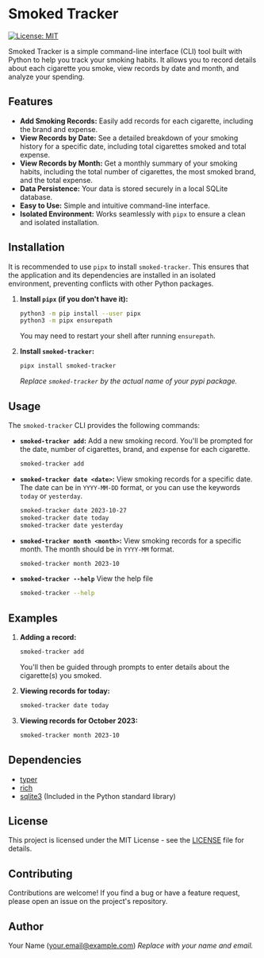 # Smoked Tracker

[![License: MIT](https://img.shields.io/badge/License-MIT-yellow.svg)](https://opensource.org/licenses/MIT)

Smoked Tracker is a simple command-line interface (CLI) tool built with Python to help you track your smoking habits. It allows you to record details about each cigarette you smoke, view records by date and month, and analyze your spending.

## Features

- **Add Smoking Records:** Easily add records for each cigarette, including the brand and expense.
- **View Records by Date:** See a detailed breakdown of your smoking history for a specific date, including total cigarettes smoked and total expense.
- **View Records by Month:** Get a monthly summary of your smoking habits, including the total number of cigarettes, the most smoked brand, and the total expense.
- **Data Persistence:** Your data is stored securely in a local SQLite database.
- **Easy to Use:** Simple and intuitive command-line interface.
- **Isolated Environment:** Works seamlessly with `pipx` to ensure a clean and isolated installation.

## Installation

It is recommended to use `pipx` to install `smoked-tracker`. This ensures that the application and its dependencies are installed in an isolated environment, preventing conflicts with other Python packages.

1.  **Install `pipx` (if you don't have it):**

    ```bash
    python3 -m pip install --user pipx
    python3 -m pipx ensurepath
    ```

    You may need to restart your shell after running `ensurepath`.

2.  **Install `smoked-tracker`:**

    ```bash
    pipx install smoked-tracker
    ```

    _Replace `smoked-tracker` by the actual name of your pypi package._

## Usage

The `smoked-tracker` CLI provides the following commands:

- **`smoked-tracker add`:** Add a new smoking record. You'll be prompted for the date, number of cigarettes, brand, and expense for each cigarette.

  ```bash
  smoked-tracker add
  ```

- **`smoked-tracker date <date>`:** View smoking records for a specific date. The date can be in `YYYY-MM-DD` format, or you can use the keywords `today` or `yesterday`.

  ```bash
  smoked-tracker date 2023-10-27
  smoked-tracker date today
  smoked-tracker date yesterday
  ```

- **`smoked-tracker month <month>`:** View smoking records for a specific month. The month should be in `YYYY-MM` format.

  ```bash
  smoked-tracker month 2023-10
  ```

- **`smoked-tracker --help`** View the help file

  ```bash
  smoked-tracker --help
  ```

## Examples

1.  **Adding a record:**

    ```bash
    smoked-tracker add
    ```

    You'll then be guided through prompts to enter details about the cigarette(s) you smoked.

2.  **Viewing records for today:**

    ```bash
    smoked-tracker date today
    ```

3.  **Viewing records for October 2023:**

    ```bash
    smoked-tracker month 2023-10
    ```

## Dependencies

- [typer](https://typer.tiangolo.com/)
- [rich](https://rich.readthedocs.io/en/latest/)
- [sqlite3](https://docs.python.org/3/library/sqlite3.html) (Included in the Python standard library)

## License

This project is licensed under the MIT License - see the [LICENSE](LICENSE) file for details.

## Contributing

Contributions are welcome! If you find a bug or have a feature request, please open an issue on the project's repository.

## Author

Your Name (your.email@example.com) _Replace with your name and email._

